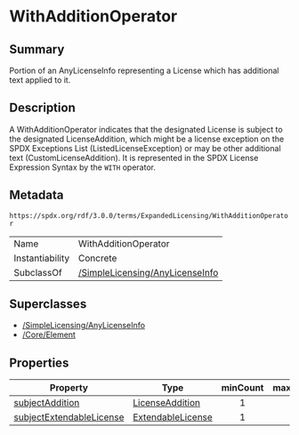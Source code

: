 <!-- Automatically generated by spec-parser v2.1.0 on 2024-06-17T15:44:58.460830+00:00 -->
<!-- SPDX-License-Identifier: Community-Spec-1.0 -->

# WithAdditionOperator

## Summary

Portion of an AnyLicenseInfo representing a License which has additional
text applied to it.


## Description

A WithAdditionOperator indicates that the designated License is subject to the
designated LicenseAddition, which might be a license exception on the SPDX
Exceptions List (ListedLicenseException) or may be other additional text
(CustomLicenseAddition). It is represented in the SPDX License Expression
Syntax by the `WITH` operator.


## Metadata

`https://spdx.org/rdf/3.0.0/terms/ExpandedLicensing/WithAdditionOperator`


| | |
|---|---|
| Name | WithAdditionOperator |
| Instantiability | Concrete |
| SubclassOf | [/SimpleLicensing/AnyLicenseInfo](../../SimpleLicensing/Classes/AnyLicenseInfo.md) |


## Superclasses

* [/SimpleLicensing/AnyLicenseInfo](../../SimpleLicensing/Classes/AnyLicenseInfo.md)
* [/Core/Element](../../Core/Classes/Element.md)




## Properties

| Property | Type | minCount | maxCount |
|---|---|:---:|:---:|
| [subjectAddition](../Properties/subjectAddition.md) | [LicenseAddition](../Classes/LicenseAddition.md) | 1 | 1 |
| [subjectExtendableLicense](../Properties/subjectExtendableLicense.md) | [ExtendableLicense](../Classes/ExtendableLicense.md) | 1 | 1 |



